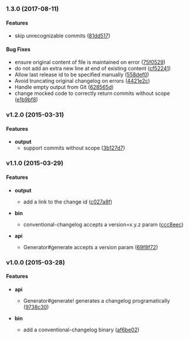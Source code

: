 <a name="1.3.0"></a>
### 1.3.0 (2017-08-11)


#### Features

* skip unrecognizable commits	 ([81dd517](/../../commit/81dd517))


#### Bug Fixes

* ensure original content of file is maintained on error	 ([75f0529](/../../commit/75f0529))
* do not add an extra new line at end of existing content	 ([cf52241](/../../commit/cf52241))
* Allow last release id to be specified manually	 ([558def0](/../../commit/558def0))
* Avoid truncating original changelog on errors	 ([4421e2c](/../../commit/4421e2c))
* Handle empty output from Git	 ([628565d](/../../commit/628565d))
* change mocked code to correctly return commits without scope	 ([e1b9bf8](/../../commit/e1b9bf8))


<a name="v1.2.0"></a>
### v1.2.0 (2015-03-31)


#### Features

* **output**
  * support commits without scope	 ([3b127d7](/../../commit/3b127d7))


<a name="v1.1.0"></a>
### v1.1.0 (2015-03-29)


#### Features

* **output**
  * add a link to the change id	 ([c027a8f](/../../commit/c027a8f))

* **bin**
  * conventional-changelog accepts a version=x.y.z param	 ([ccc8eec](/../../commit/ccc8eec))

* **api**
  * Generator#generate accepts a version param	 ([69f8f72](/../../commit/69f8f72))


<a name="v1.0.0"></a>
### v1.0.0 (2015-03-28)


#### Features

* **api**
  * Generator#generate! generates a changelog programatically	 ([9738c30](/../../commit/9738c30))

* **bin**
  * add a conventional-changelog binary	 ([af6be02](/../../commit/af6be02))



